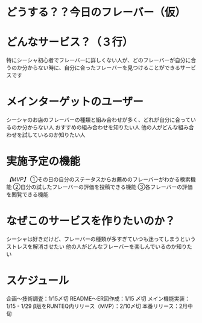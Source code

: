 # どうする？？今日のフレーバー（仮）
# どんなサービス？（３行）
特にシーシャ初心者でフレーバーに詳しくない人が、どのフレーバーが自分に合うのか分からない時に、自分に合ったフレーバーを見つけることができるサービスです

# メインターゲットのユーザー
シーシャのお店のフレーバーの種類と組み合わせが多く、どれが自分に合っているのか分からない人  おすすめの組み合わせを知りたい人  他の人がどんな組み合わせを試しているのか知りたい人

# 実施予定の機能
*【MVP】*  ①その日の自分のステータスからお薦めのフレーバーがわかる検索機能  ②自分の試したフレーバーの評価を投稿できる機能  ③各フレーバーの評価を閲覧できる機能

# なぜこのサービスを作りたいのか？
シーシャは好きだけど、フレーバーの種類が多すぎていつも迷ってしまうというストレスを解消させたい  他の人がどんなフレーバーを楽しんでいるのか知りたい

# スケジュール
企画〜技術調査：1/15〆切  README〜ER図作成：1/15  〆切 メイン機能実装：1/15 - 1/29  β版をRUNTEQ内リリース（MVP）：2/10〆切  本番リリース：2月中旬
